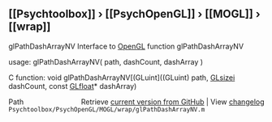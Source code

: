 ## [[Psychtoolbox]] &#8250; [[PsychOpenGL]] &#8250; [[MOGL]] &#8250; [[wrap]]

glPathDashArrayNV  Interface to [OpenGL](OpenGL) function glPathDashArrayNV  
  
usage:  glPathDashArrayNV( path, dashCount, dashArray )  
  
C function:  void glPathDashArrayNV[(GLuint]((GLuint) path, [GLsizei](GLsizei) dashCount, const [GLfloat](GLfloat)\* dashArray)  




<div class="code_header" style="text-align:right;">
  <span style="float:left;">Path&nbsp;&nbsp;</span> <span class="counter">Retrieve <a href=
  "https://raw.github.com/Psychtoolbox-3/Psychtoolbox-3/beta/Psychtoolbox/PsychOpenGL/MOGL/wrap/glPathDashArrayNV.m">current version from GitHub</a> | View <a href=
  "https://github.com/Psychtoolbox-3/Psychtoolbox-3/commits/beta/Psychtoolbox/PsychOpenGL/MOGL/wrap/glPathDashArrayNV.m">changelog</a></span>
</div>
<div class="code">
  <code>Psychtoolbox/PsychOpenGL/MOGL/wrap/glPathDashArrayNV.m</code>
</div>

